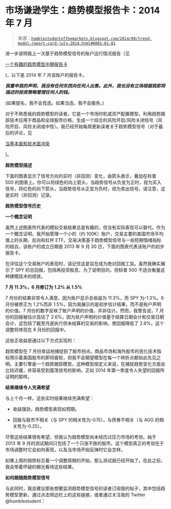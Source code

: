 <!--yml

类别：未分类

日期：2024-05-18 03:35:47

-->

# 市场谦逊学生：趋势模型报告卡：2014 年 7 月

> 来源：[`humblestudentofthemarkets.blogspot.com/2014/08/trend-model-report-card-july-2014.html#0001-01-01`](https://humblestudentofthemarkets.blogspot.com/2014/08/trend-model-report-card-july-2014.html#0001-01-01)

进一步说明我上一次基于趋势模型信号的账户运行情况报告（见

[一个有趣的趋势模型中期报告卡](http://humblestudentofthemarkets.blogspot.com/2014/07/an-intriguing-trend-model-interim.html)

)，以下是 2014 年 7 月该账户的报告卡。

***我重申我的声明，我没有任何东西向任何人出售。此外，我也没有立场根据我即将描述的投资策略管理任何人的钱。***

(如果提名，我不会竞选。如果当选，我不会服务。)

对于不熟悉我的趋势模型的读者，它是一个市场时机或资产配置模型，利用趋势跟踪技术应用于商品和全球股市价格，生成一个综合的风险开启/风险关闭信号（风险开启、风险关闭或中性）。我已经开始每周更新读者关于趋势模型信号（对于最后的评论，见

[当基本面和技术面冲突](http://humblestudentofthemarkets.blogspot.com/2014/08/when-fundamentals-and-technicals-clash.html)

)。

**趋势模型描述**

下面的图表显示了信号方向的实时（非回测）变化，由箭头表示，叠加在标普 500 的图表上。你可以将绿色的向上箭头，当趋势信号从负变为正时，视为买入信号，将红色的向下箭头，当趋势信号从正变为负时，视为卖出信号。请注意，这是实时（非回测）记录。

**趋势模型信号历史**

**一个概念证明**

虽然上述图表所代表的模拟交易结果总是有趣的，但没有实际表现可以替代。作为一个概念证明，我开始管理一个小的（约 100K）账户，交易主要的美国市场平均值上的长期、反向和杠杆 ETF。交易决策基于趋势模型信号与一些短期情绪指标的结合。该账户的成立日期是 2013 年 9 月 30 日，下面的图表代表该账户的初步报告卡。

在评估这个交易账户的表现时，请记住这是旨在成为绝对回报工具。虽然我确实展示了 SPY 的总回报，包括再投资股息，为了说明目的，但标普 500 不适合衡量这种建模技术的绩效。

**7 月 11.3%，6 月修订为 1.2% 从 1.5%**

7 月份的结果非常令人满意，因为账户显示总收益为 11.3%，而 SPY 为-1.3%。6 月份被修正为 1.2%而非 1.5%，因为我展示的是初步估计结果，而不是账户声明的价值。7 月份的数字反映了账户声明的价值，并非估计。然而，我警告说，7 月份的回报被估计高估了 2.6%，因为账户声明的价值基于结算日期会计和交易日期会计，这包括了截至月底执行但未结算的交易的影响，使回报降低了 2.6%，这个调整将体现在 8 月份的回报中。

这些正收益是通过以下方式实现的：

趋势模型在 7 月份幸运地捕捉到了股市拐点。商品市场和海外股市的恶化技术指标预示着美国股市的即将疲软，但我不会期望模型在每一个转折点都如此先见之明。主要引擎是一个趋势跟踪模型，这种模型按定义来说，在捕捉趋势变化方面会比较迟缓，并容易受到震荡信号的影响，正如 2014 年第一季度令人失望的回报所证明的那样。

**结果继续令人充满希望**

与上个月一样，这些实时结果继续充满希望：

+   收益强劲，趋势模型表现如预期。

+   回报与股市不相关（与 SPY 的相关性为-0.15），与债券不相关（与 AGG 的相关性为-0.25）。

尽管这些结果很有希望，但我认为趋势模型尚未经历过压力市场的考验。始于 2013 年 9 月的测试期间只包括了一个只涨不跌的股市。这个模型真正的考验在于市场调整时它会如何表现，以及当市场开始反弹时它会怎样。

如果上周的弱势标志着一个调整周期的开始，那么测试就已经开始了。在此之前，我会带着怀疑的眼光看待这些结果。

**如何跟随趋势模型信号**

与此同时，我会建议那些想要监测趋势模型信号的读者订阅我的帖子，其中包括趋势模型更新，通过点击侧边栏上的这些链接，或者通过关注我的 Twitter @humblestudent：
